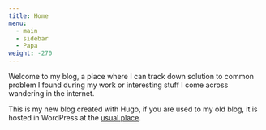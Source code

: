```yaml
---
title: Home
menu:
  - main
  - sidebar
  - Papa
weight: -270
---
```

Welcome to my blog, a place where I can track down solution to common problem I found during my work or interesting stuff I come across wandering in the internet.

This is my new blog created with Hugo, if you are used to my old blog, it is hosted in WordPress at the [usual place](http://www.codewrecks.com/blog). 
